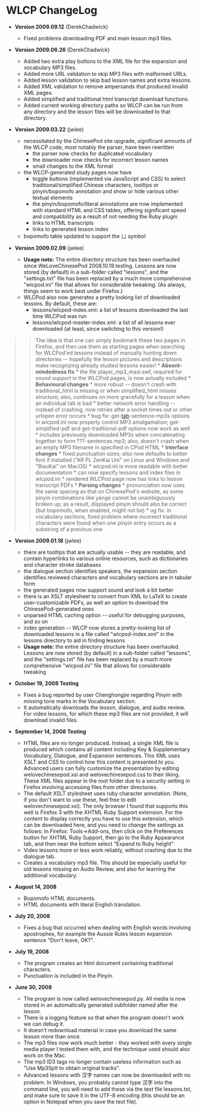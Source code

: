 # WLCP ChangeLog #
  * **Version 2009.09.12** (DerekChadwick)
    * Fixed problems downloading PDF and main lesson mp3 files.

  * **Version 2009.06.26** (DerekChadwick)
    * Added two extra play buttons to the XML file for the expansion and vocabulary MP3 files.
    * Added more URL validation to skip MP3 files with malformed URLs.
    * Added lesson validation to skip bad lesson names and extra lessons.
    * Added XML validation to remove ampersands that produced invalid XML pages.
    * Added simplified and traditional html transcript download functions.
    * Added current working directory paths so WLCP can be run from any directory and the lesson files will be downloaded to that directory.

  * **Version 2009.03.22** (jwlee)
    * necessitated by the ChinesePod site upgrade, significant amounts of the WLCP code, most notably the parser, have been rewritten
      * the parser now checks for duplicated vocabulary
      * the downloader now checks for incorrect lesson names
      * small changes to the XML format
    * the WLCP-generated study pages now have
      * toggle buttons (implemented via JavaScript and CSS) to select traditional/simplified Chinese characters, tooltips or pinyin/bopomofo annotation and show or hide various other textual elements
      * the pinyin/bopomofo/literal annotations are now implemented with standard HTML and CSS tables, offering significant speed and compatibility as a result of not needing the Ruby plugin
      * links to HTML transcripts
      * links to generated lesson index
    * bopomofo table updated to support the ㄩ symbol

  * **Version 2009.02.09** (jwlee)
    * **Usage note:** The entire directory structure has been overhauled since WeLoveChinesePod 2008.10.19.testing.  Lessons are now stored (by default) in a sub-folder called "lessons", and the "settings.txt" file has been replaced by a much more comprehensive "wlcpod.ini" file that allows for considerable tweaking. (As always, things seem to work best under Firefox.)
    * WLCPod also now generates a pretty looking list of downloaded lessons. By default, these are:
      * lessons/wlcpod-index.xml: a list of lessons downloaded the last time WLCPod was run
      * lessons/wlcpod-master-index.xml: a list of all lessons ever downloaded (at least, since switching to this version!)
> > The idea is that one can simply bookmark these two pages in Firefox, and then use them as starting pages when searching for WLCPod'ed lessons instead of manually hunting down directories -- hopefully the lesson pictures and descriptions make recognizing already studied lessons easier!
    * **Absent-mindedness fix**
      * the file player\_mp3\_maxi.swf, required for sound support in the WLCPod pages, is now actually included
    * **Behavioural changes**
      * more robust -- doesn't crash with traditional\_html is missing or when simplified\_html misses structure; also, continues on more gracefully for a lesson when an individual tab is bad
      * better network error handling -- instead of crashing, now retries after a socket times out or other urlopen error occurs
      * bug fix: get-[tab](tab.md)-sentence-mp3s options in wlcpod.ini now properly control MP3 amalgamation; get-simplified-pdf and get-traditional-pdf options now work as well
      * includes previously downloaded MP3s when concatenating together to form ???-sentences.mp3; also, doesn't crash when an empty MP3 filename in specified in CPod HTML
    * **Interface changes**
      * fixed punctuation sizes; also now defaults to better font if installed ("AR PL ZenKai Uni" on Linux and Windows and "BiauKai" on MacOS)
      * wlcpod.ini is more readable with better documentation
      * can now specify lessons and index files in wlcpod.ini
      * rendered WLCPod page now has links to lesson transcript PDFs
    * **Parsing changes**
      * pronunciation now uses the same spacing as that on ChinesePod's website, as some pinyin combinations like yángé cannot be unambiguously broken up; as a result, displayed pinyin should also be correct (but bopomofo, when enabled, might not be)
      * ug fix: in vocabulary sections, fixed problem where incorrect traditional characters were found when one pinyin entry occurs as a substring of a previous one

  * **Version 2009.01.18** (jwlee)
    * there are tooltips that are actually usable -- they are readable, and contain hyperlinks to various online resources, such as dictionaries and character stroke databases
    * the dialogue section identifies speakers, the expansion section identifies reviewed characters and vocabulary sections are in tabular form
    * the generated pages now support sound and look a bit better
    * there is an XSLT stylesheet to convert from XML to LaTeX to create user-customizable PDFs, as well an option to download the ChinesePod-generated ones
    * unparsed HTML caching option -- useful for debugging purposes, and so on
    * index generation -- WLCP now stores a pretty-looking list of downloaded lessons in a file called "wlcpod-index.xml" in the lessons directory to aid in finding lessons
    * **Usage note:** the entire directory structure has been overhauled.  Lessons are now stored (by default) in a sub-folder called "lessons", and the "settings.txt" file has been replaced by a much more comprehensive "wlcpod.ini" file that allows for considerable tweaking

  * **October 19, 2008 Testing**
    * Fixes a bug reported by user Chenghongjie regarding Pinyin with missing tone marks in the Vocabulary section.
    * It automatically downloads the lesson, dialogue, and audio review. For video lessons, for which these mp3 files are not provided, it will download invalid files.

  * **September 14, 2008 Testing**
    * HTML files are no longer produced. Instead, a single XML file is produced which contains all content including Key & Supplementary Vocabulary, Dialogue, and Expansion sentences. This XML uses XSLT and CSS to control how this content is presented to you. Advanced users can fully customize the presentation by editing welovechinesepod.xsl and welovechinesepod.css to their liking. These XML files appear in the root folder due to a security setting in Firefox involving accessing files from other directories.
    * The default XSLT stylesheet uses ruby character annotation. (Note, if you don't want to use these, feel free to edit welovechinesepod.xsl). The only browser I found that supports this well is Firefox 3 with the XHTML Ruby Support extension. For the content to display correctly you have to use this extension, which can be downloaded here, and you need to change the settings as follows: In Firefox: Tools->Add-ons, then click on the Preferences button for XHTML Ruby Support, then go to the Ruby Appearance tab, and then near the bottom select "Expand to Ruby height"
    * Video lessons more or less work reliably, without crashing due to the dialogue tab.
    * Creates a vocabulary mp3 file. This should be especially useful for old lessons missing an Audio Review, and also for learning the additional vocabulary.

  * **August 14, 2008**
    * Bopomofo HTML documents.
    * HTML documents with literal English translation.

  * **July 20, 2008**
    * Fixes a bug that occurred when dealing with English words involving apostrophes, for example the Aussie Rules lesson expansion sentence "Don't leave, OK?".

  * **July 19, 2008**
    * The program creates an html document containing traditional characters.
    * Punctuation is included in the Pinyin.

  * **June 30, 2008**
    * The program is now called welovechinesepod.py. All media is now stored in an automatically generated subfolder named after the lesson.
    * There is a logging feature so that when the program doesn't work we can debug it.
    * It doesn't redownload material in case you download the same lesson more than once.
    * The mp3 files now work much better - they worked with every single media player I tested them with, and the technique used should also work on the Mac.
    * The mp3 ID3 tags no longer contain useless information such as "Use Mp3Splt to obtain original tracks".
    * Advanced lessons with 汉字 names can now be downloaded with no problem. In Windows, you probably cannot type 汉字 into the command line, you will need to add these via the text file lessons.txt, and make sure to save it in the UTF-8 encoding (this should be an option in Notepad when you save the text file).